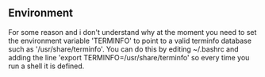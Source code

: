 ## Environment

For some reason and i don't understand why at the moment you need to set the environment variable 'TERMINFO' to point to a valid terminfo database such as '/usr/share/terminfo'. You can do this by editing ~/.bashrc and adding the line 'export TERMINFO=/usr/share/terminfo' so every time you run a shell it is defined.
